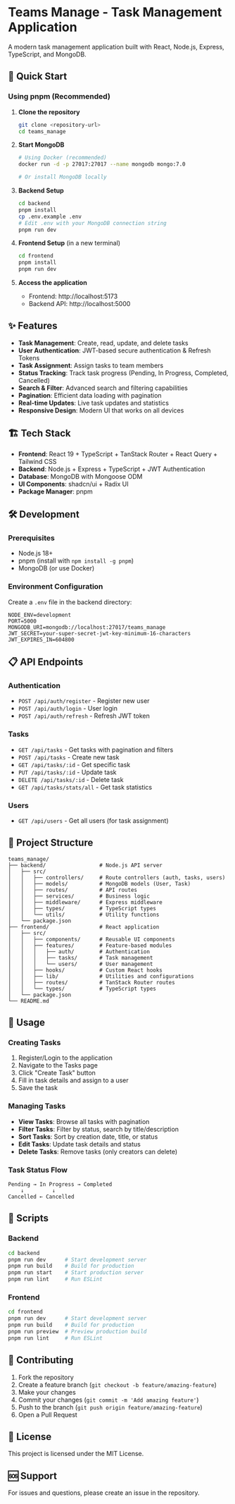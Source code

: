 # Teams Manage - Task Management Application

A modern task management application built with React, Node.js, Express, TypeScript, and MongoDB.

## 🚀 Quick Start

### Using pnpm (Recommended)

1. **Clone the repository**

   ```bash
   git clone <repository-url>
   cd teams_manage
   ```

2. **Start MongoDB**

   ```bash
   # Using Docker (recommended)
   docker run -d -p 27017:27017 --name mongodb mongo:7.0

   # Or install MongoDB locally
   ```

3. **Backend Setup**

   ```bash
   cd backend
   pnpm install
   cp .env.example .env
   # Edit .env with your MongoDB connection string
   pnpm run dev
   ```

4. **Frontend Setup** (in a new terminal)

   ```bash
   cd frontend
   pnpm install
   pnpm run dev
   ```

5. **Access the application**
   - Frontend: http://localhost:5173
   - Backend API: http://localhost:5000

## ✨ Features

- **Task Management**: Create, read, update, and delete tasks
- **User Authentication**: JWT-based secure authentication & Refresh Tokens
- **Task Assignment**: Assign tasks to team members
- **Status Tracking**: Track task progress (Pending, In Progress, Completed, Cancelled)
- **Search & Filter**: Advanced search and filtering capabilities
- **Pagination**: Efficient data loading with pagination
- **Real-time Updates**: Live task updates and statistics
- **Responsive Design**: Modern UI that works on all devices

## 🏗️ Tech Stack

- **Frontend**: React 19 + TypeScript + TanStack Router + React Query + Tailwind CSS
- **Backend**: Node.js + Express + TypeScript + JWT Authentication
- **Database**: MongoDB with Mongoose ODM
- **UI Components**: shadcn/ui + Radix UI
- **Package Manager**: pnpm

## 🛠️ Development

### Prerequisites

- Node.js 18+
- pnpm (install with `npm install -g pnpm`)
- MongoDB (or use Docker)

### Environment Configuration

Create a `.env` file in the backend directory:

```env
NODE_ENV=development
PORT=5000
MONGODB_URI=mongodb://localhost:27017/teams_manage
JWT_SECRET=your-super-secret-jwt-key-minimum-16-characters
JWT_EXPIRES_IN=604800
```

## 📋 API Endpoints

### Authentication

- `POST /api/auth/register` - Register new user
- `POST /api/auth/login` - User login
- `POST /api/auth/refresh` - Refresh JWT token

### Tasks

- `GET /api/tasks` - Get tasks with pagination and filters
- `POST /api/tasks` - Create new task
- `GET /api/tasks/:id` - Get specific task
- `PUT /api/tasks/:id` - Update task
- `DELETE /api/tasks/:id` - Delete task
- `GET /api/tasks/stats/all` - Get task statistics

### Users

- `GET /api/users` - Get all users (for task assignment)

## 📁 Project Structure

```
teams_manage/
├── backend/                 # Node.js API server
│   ├── src/
│   │   ├── controllers/     # Route controllers (auth, tasks, users)
│   │   ├── models/          # MongoDB models (User, Task)
│   │   ├── routes/          # API routes
│   │   ├── services/        # Business logic
│   │   ├── middleware/      # Express middleware
│   │   ├── types/           # TypeScript types
│   │   └── utils/           # Utility functions
│   └── package.json
├── frontend/                # React application
│   ├── src/
│   │   ├── components/      # Reusable UI components
│   │   ├── features/        # Feature-based modules
│   │   │   ├── auth/        # Authentication
│   │   │   ├── tasks/       # Task management
│   │   │   └── users/       # User management
│   │   ├── hooks/           # Custom React hooks
│   │   ├── lib/             # Utilities and configurations
│   │   ├── routes/          # TanStack Router routes
│   │   └── types/           # TypeScript types
│   └── package.json
└── README.md
```

## 🎯 Usage

### Creating Tasks

1. Register/Login to the application
2. Navigate to the Tasks page
3. Click "Create Task" button
4. Fill in task details and assign to a user
5. Save the task

### Managing Tasks

- **View Tasks**: Browse all tasks with pagination
- **Filter Tasks**: Filter by status, search by title/description
- **Sort Tasks**: Sort by creation date, title, or status
- **Edit Tasks**: Update task details and status
- **Delete Tasks**: Remove tasks (only creators can delete)

### Task Status Flow

```
Pending → In Progress → Completed
    ↓         ↓
Cancelled ← Cancelled
```

## 🚀 Scripts

### Backend

```bash
cd backend
pnpm run dev      # Start development server
pnpm run build    # Build for production
pnpm run start    # Start production server
pnpm run lint     # Run ESLint
```

### Frontend

```bash
cd frontend
pnpm run dev      # Start development server
pnpm run build    # Build for production
pnpm run preview  # Preview production build
pnpm run lint     # Run ESLint
```

## 🤝 Contributing

1. Fork the repository
2. Create a feature branch (`git checkout -b feature/amazing-feature`)
3. Make your changes
4. Commit your changes (`git commit -m 'Add amazing feature'`)
5. Push to the branch (`git push origin feature/amazing-feature`)
6. Open a Pull Request

## 📄 License

This project is licensed under the MIT License.

## 🆘 Support

For issues and questions, please create an issue in the repository.
